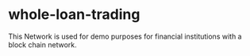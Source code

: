 # whole-loan-trading

This Network is used for demo purposes for financial institutions with a block chain network.
